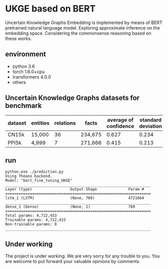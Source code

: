 # UKGE based on BERT  
Uncertain Knowledge Graphs Embedding is implemented by means of BERT pretrained natural language model. Exploring approximate inference on the embedding space. Considering the commonsense reasoning based on these works.

## environment
* python 3.6
* torch 1.6.0+cpu
* transformers 4.0.0
* others   

## Uncertain Knowledge Graphs datasets for benchmark
  | dataset | entities | relations | facts | average of confidence | standard deviation | ratio of facts/relations |             
  | ---- | ---- | ---- | ---- | ---- | ---- | ---- | 
  |CN15k| 15,000 | 36 | 234,675 | 0.627 | 0.234 | 15.6 |    
  |PPI5k|  4,999 |  7 | 271,666 | 0.415 | 0.213 | 54.3 |    

## run
    python.exe ./prediction.py
    Using Theano backend.
    Model: "bert_fine_tuning_UKGE"
    _________________________________________________________________
    Layer (type)                 Output Shape              Param #   
    =================================================================
    lstm_1 (LSTM)                (None, 768)               4721664   
    _________________________________________________________________
    dense_1 (Dense)              (None, 1)                 769       
    =================================================================
    Total params: 4,722,433
    Trainable params: 4,722,433
    Non-trainable params: 0
    _________________________________________________________________
    
## Under working
The project is under working. We are very sorry for any trouble to you. You are welcome to put forward your valuable opinions by comments.